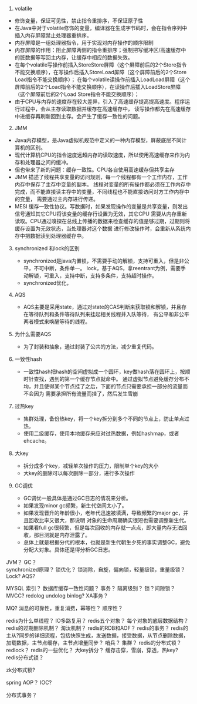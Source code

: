 1. volatile
 - 修饰变量，保证可见性，禁止指令重排序，不保证原子性
 - 在Java中对于volatile修饰的变量，编译器在生成字节码时，会在指令序列中插入内存屏障禁止处理器重排序。
 - 内存屏障是一组处理器指令，用于实现对内存操作的顺序限制
 - 内存屏障的作用：阻止屏障两侧的指令重排序；强制把写缓冲区/高速缓存中的脏数据等写回主内存，让缓存中相应的数据失效。
 -  在每个volatile写操作前插入StoreStore屏障（这个屏障前后的2个Store指令不能交换顺序），在写操作后插入StoreLoad屏障（这个屏障前后的2个Store Load指令不能交换顺序）；
    在每个volatile读操作前插入LoadLoad屏障（这个屏障前后的2个Load指令不能交换顺序），在读操作后插入LoadStore屏障（这个屏障前后的2个Load Store指令不能交换顺序）；
 - 由于CPU与内存的速度存在较大差异，引入了高速缓存提高提高速度。程序运行过程中，会从主存读取数据并缓存在高速缓存中，
  读写操作都先在高速缓存中进缓存再刷新回到主存。会产生了缓存一致性的问题。

2. JMM
 - Java内存模型，是Java虚拟机规范中定义的一种内存模型，屏蔽底层不同计算机的区别。
 - 现代计算机CPU的指令速度远超内存的读取速度，所以使用高速缓存来作为内存和处理器之间的缓冲。
 - 但也带来了新的问题：缓存一致性。CPU各自使用高速缓存但共享主存
 - JMM 描述了线程共享变量的访问规则，每一个线程都有一个工作内存，工作内存中保存了主存中变量的副本。
 线程对变量的所有操作都必须在工作内存中完成，而不能直接读主存中的变量，不同线程也不能直接访问对方工作内存中的变量，
 需要通过主内存进行传递。
 - MESI 缓存一致性协议。写数据时，如果发现操作的变量是共享变量，则发出信号通知其它CPU将该变量的缓存行设置为无效，其它CPU
 需要从内存重新读取。CPU通过嗅探在总线上传播的数据来检查缓存的值是够过期，过期则将缓存设置为无效状态，当处理器对这个数据
 进行修改操作时，会重新从系统内存中把数据读到处理器缓存中。
 
 3. synchronized 和lock的区别
    - synchronized是java内置锁，不需要手动的解锁，支持可重入，但是非公平，不可中断，条件单一。
    lock，基于AQS，拿reentrant为例，需要手动解锁，可重入，支持中断，支持多条件，支持超时操作。
    - synchronized优化，
    
 3. AQS
    - AQS主要是采用state，通过对state的CAS判断来获取锁和解锁，并且存在等待队列和条件等待队列来挂起相关线程并入队等待，
    有公平和非公平两者模式来唤醒等待的线程。
    
 4. 为什么需要AQS
    - 为了封装和抽象，通过封装了公共的方法，减少重复代码。
    
    
 5. 一致性hash
    - 一致性hash把hash的空间虚拟成一个圆环，key做hash落在圆环上，按顺时针查找，遇到的第一个缓存节点就命中。
    通过虚拟节点避免缓存分布不均，并且使得某个节点挂了之后，下面的节点只需要承担一部分的流量而不会因为
    需要承担所有流量而挂了，然后发生雪崩
 6. 过热key
    - 集群处理，备份热key，将一个key拆分到多个不同的节点上，防止单点过热。
    - 使用二级缓存，使用本地缓存来应对过热数据，例如hashmap，或者ehcache。
 7. 大key
    - 拆分成多个key，减轻单次操作的压力，限制单个key的大小
    - 大key的删除可以每次删除一部分，进行多次操作
    
    
 7. GC调优
    - GC调优一般具体是通过GC日志的情况来分析。
    - 如果发现minor gc频繁，新生代空间太小了。
    - 如果发现晋升的年龄很小，老年代迅速被填满，导致频繁的major gc，并且回收比率又很大，那说明
    对象的生命周期确实很短也需要调整新生代。
    - 如果看full gc很频繁，但是每次回收的内存就一点点，即大量内存无法回收，那目测就是内存泄露了。
    - 总体上就是根据分代的根本，也就是新生代朝生夕死的事实调整GC，避免分配大对象。具体还是得分析GC日志。
    
    
    
JVM？
GC？    
synchronized原理？
锁优化？ 锁消除，自旋，偏向锁，轻量级锁，重量级锁？
Lock?
AQS?
    

MYSQL 索引？
数据库缓存一致性问题？
事务？
隔离级别？
锁？间隙锁？
MVCC?
redolog undolog binlog?
XA事务？


MQ?
消息的可靠性，重复消费，幂等性？
顺序性？   
    
   
    
redis为什么单线程？
IO多路复用？
redis五个对象？
每个对象的底层数据结构？
redis的过期删除机制？
淘汰机制？
redis的RDB和AOF？
redis的事务？
redis的主从?同步的详细流程，包括快照生成，发送数据，接受数据，从节点删除数据，加载数据，主节点缓存，主节点增量同步？
哨兵？
集群？
redis的分布式锁？
redlock？
redis的一些优化？
大key拆分？
缓存击穿，雪崩，穿透，热key?
redis分布式锁？


zk分布式锁?

spring AOP？
IOC?

分布式事务？
